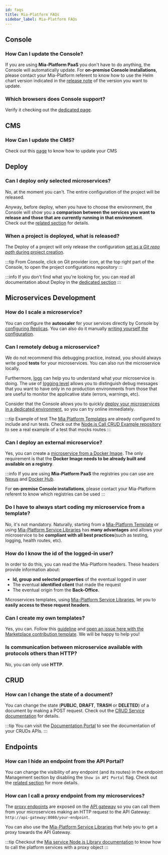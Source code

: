 ```yaml
---
id: faqs
title: Mia-Platform FAQs
sidebar_label: Mia-Platform FAQs
---
```


## Console

### How Can I update the Console?

If you are using **Mia-Platform PaaS** you don't have to do anything, the Console will automatically update. For **on-premise Console installations**, please contact your Mia-Platform referent to know how to use the Helm chart version indicated in the [release note](/release-notes/versions.md) of the version you want to update.

### Which browsers does Console support?

Verify it checking out the [dedicated page](/info/supported_browser.md).

## CMS

### How Can I update the CMS?

Check out this [page](/business_suite/update_cms.md) to know how to update your CMS

## Deploy

### Can I deploy only selected microservices?

No, at the moment you can't. The entire configuration of the project will be released.

Anyway, before deploy, when you have to choose the environment, the Console will show you a **comparison between the services you want to release and those that are currently running in that environment**.  
Check out the [related section](/development_suite/deploy/overview.md#compare-services) for details.

### When a project is deployed, what is released?

The Deploy of a project will only release the configuration [set as a *Git repo path* during project creation](/console/project-configuration/create-a-project.mdx#step-2-repository).

:::tip
From Console, click on Git provider icon, at the top right part of the Console, to open the project configurations repository
:::

:::info
If you don't find what you're looking for, you can read all documentation about Deploy in the [dedicated section](/development_suite/deploy/overview.md)
:::

## Microservices Development

### How do I scale a microservice?

You can configure the **autoscaler** for your services directly by Console by [configuring Replicas](/development_suite/api-console/api-design/replicas.md). You can also do it manually [writing yourself the configuration](/development_suite/api-console/api-design/replicas.md#how-to-scale-services-manually).

### Can I remotely debug a microservice?

We do not recommend this debugging practice, instead, you should always write good **tests** for your microservices. You can also run the microservice locally.

Furthermore, [logs](/development_suite/monitoring/introduction.md) can help you to understand what your microservice is doing. The use of [logging level](/getting-started/guidelines/guidelines-for-logs.md#use-the-appropriate-logging-level) allows you to distinguish debug messages that you want to have only in no production environments from those that are useful to monitor the applicative state (errors, warnings, etc).

Consider that the Console allows you to quickly [deploy your microservices in a dedicated environment](/development_suite/deploy/overview.md#select-environment), so you can try online immediately.

:::tip Example of test
The [Mia Platform Templates](/marketplace/templates/mia_templates.md) are already configured to include and run tests.
Check out the [Node.js Call CRUD Example repository](https://github.com/mia-platform-marketplace/Node.js-Call-CRUD-Example/blob/master/tests/crud.test.js) to see a real example of a test that mocks routes
:::

### Can I deploy an external microservice?

Yes, you can create a [microservice from a Docker Image](/development_suite/api-console/api-design/services.md#how-to-create-a-microservice-from-a-docker-image). The only requirement is that the **Docker Image needs to be already built and available on a registry**.

:::info
If you are using **Mia-Platform PaaS** the registries you can use are [Nexus](https://www.sonatype.com/nexus/repository-oss) and [Docker Hub](https://www.docker.com/products/docker-hub).

For **on-premise Console installations**, please contact your Mia-Platform referent to know which registries can be used
:::

### Do I have to always start coding my microservice from a template?

No, it's not mandatory. Naturally, starting from a [Mia-Platform Template](/marketplace/templates/mia_templates.md) or using [Mia-Platform Service Libraries](/libraries/mia-service-libraries.md) has **many advantages** and allows your microservice to be **compliant with all best practices**(such as testing, logging, health routes, etc).

### How do I know the id of the logged-in user?

In order to do this, you can read the Mia-Platform headers. These headers provide information about:

* **Id, group and selected properties** of the eventual logged in user
* The eventual **identified client** that made the request
* The eventual origin from the **Back-Office**.

Microservices templates, using [Mia-Platform Service Libraries](/libraries/mia-service-libraries.md), let you to **easily access to these request headers**.

### Can I create my own templates?

Yes, you can. Follow this [guideline](/marketplace/add_to_marketplace/contributing_overview.md) and [open an issue here with the Marketplace contribution template](https://github.com/mia-platform/community/issues/new?labels=marketplace&template=marketplace-contribution.md&title=Add+new+marketplace+item). We will be happy to help you!

### Is communication between microservice available with protocols others than HTTP?

No, you can only use **HTTP**.

## CRUD

### How can I change the state of a document?

You can change the state (**PUBLIC**, **DRAFT**, **TRASH** or **DELETED**) of a document by making a POST request. Check out the [CRUD Service documentation](/runtime_suite/crud-service/10_overview_and_usage.md#state-transitions) for details.

:::tip
You can visit the [Documentation Portal](/console/project-configuration/documentation-portal.md) to see the documentation of your CRUDs APIs.
:::

## Endpoints

### How can I hide an endpoint from the API Portal?

You can change the visibility of any endpoint (and its routes) in the endpoint Management section by disabling the `Show in API Portal` flag. Check out the [related section](/development_suite/api-console/api-design/endpoints.md#manage-the-visibility-of-your-endpoints) for more details.

### How can I call a proxy endpoint from my microservices?

The [proxy endpoints](/development_suite/api-console/api-design/proxy.md) are exposed on the [API gateway](/runtime_suite/api-gateway/10_overview.md) so you can call them from your microservices making an HTTP request to the API Gateway: `http://api-gateway:8080/your-endpoint`.

You can also use the [Mia-Platform Service Libraries](/libraries/mia-service-libraries.md) that help you to get a proxy towards the API Gateway.

:::tip
Checkout the [Mia service Node.js Library documentation](https://github.com/mia-platform/custom-plugin-lib/blob/master/docs/http_client.md) to know how to call the platform services with a proxy object
:::
